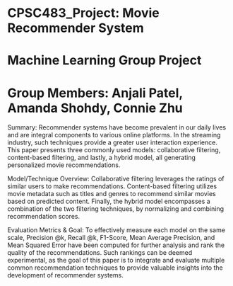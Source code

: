 # CPSC483_Project: Movie Recommender System 

# Machine Learning Group Project
# Group Members: Anjali Patel, Amanda Shohdy, Connie Zhu 

Summary: Recommender systems have become prevalent in our daily lives and are integral components to various online platforms. In the streaming industry, such techniques provide a greater user interaction experience. This paper presents three commonly used models: collaborative filtering, content-based filtering, and lastly, a hybrid model, all generating personalized movie recommendations. 

Model/Technique Overview: Collaborative filtering leverages the ratings of similar users to make recommendations. Content-based filtering utilizes movie metadata such as titles and genres to recommend similar movies based on predicted content. Finally, the hybrid model encompasses a combination of the two filtering techniques, by normalizing and combining recommendation scores. 

Evaluation Metrics & Goal: To effectively measure each model on the same scale, Precision @k, Recall @k, F1-Score, Mean Average Precision, and Mean Squared Error have been computed for further analysis and rank the quality of the recommendations. Such rankings can be deemed experimental, as the goal of this paper is to integrate and evaluate multiple common recommendation techniques to provide valuable insights into the development of recommender systems. 
